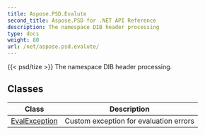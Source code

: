 ```yaml
---
title: Aspose.PSD.Evalute
second_title: Aspose.PSD for .NET API Reference
description: The namespace DIB header processing
type: docs
weight: 80
url: /net/aspose.psd.evalute/
---
```

{{< psd/tize >}}
The namespace DIB header processing.

## Classes

| Class | Description |
| --- | --- |
| [EvalException](./evalexception/) | Custom exception for evaluation errors |


